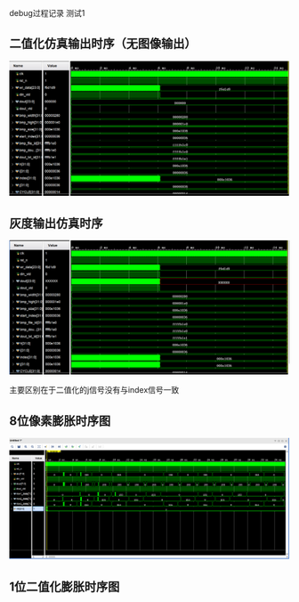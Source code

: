 

debug过程记录  测试1
## 二值化仿真输出时序（无图像输出）
![alt text](assets/debug/image-1.png)

## 灰度输出仿真时序
![alt text](assets/debug/image.png)

主要区别在于二值化的j信号没有与index信号一致

## 8位像素膨胀时序图
![alt text](md_images/README/image.png)

## 1位二值化膨胀时序图
